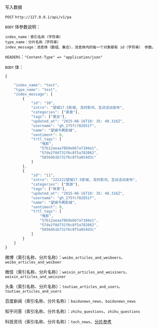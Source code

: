 写入数据

`POST` `http://127.0.0.1/api/v1/pa`

`BODY` 体参数说明：

```
index_name：索引名称（字符串）
type_name：分片名称（字符串）
index_message：消息体（数组、集合），消息体内的每一个对象都有 id（字符串） 参数。
```

`HEADERS`：`"Content-Type" => "application/json"`

`BODY` 体：

```js
{

    "index_name": "test",
    "type_name": "test",
    "index_message": [
        {
            "id": "10",
            "intro": "望城17.5影城, 及时影讯、互动活动发布",
            "categories": ["美食"],
            "tags": ["美女"],
            "updated_at": "2015-06-16T10: 35: 40.316Z",
            "username": "gh_275fc782851f",
            "name": "望城今典影城",
            "sentiment": 0,
            "trtl_tags": [
                "电影",
                "57b12aeaa78b9eb67a7104e1",
                "57de2f8d731f6c8f5a782062",
                "58564b1b731f6c8f5a854d3c"
            ]
        },
        {
            "id": "11",
            "intro": "222222望城17.5影城, 及时影讯、互动活动发布",
            "categories": ["旅游"],
            "tags": ["体育"],
            "updated_at": "2015-06-16T10: 35: 40.316Z",
            "username": "gh_275fc782851f",
            "name": "望城今典影城",
            "sentiment": 0,
            "trtl_tags": [
                "电影",
                "57b12aeaa78b9eb67a7104e1",
                "57de2f8d731f6c8f5a782062",
                "58564b1b731f6c8f5a854d3c"
            ]
        }
    ]
}
```

微博（索引名称、分片名称）：`weibo_articles_and_weiboers`、`weibo_articles_and_weiboer`

微信（索引名称、分片名称）：`weixin_articles_and_weixiners`、`weixin_articles_and_weixiner`

头条（索引名称、分片名称）：`toutiao_articles_and_users`、`toutiao_articles_and_users`

百度新闻（索引名称、分片名称）：`baidunews_news`、`baidunews_news`

知乎问答（索引名称、分片名称）：`zhihu_questions`、`zhihu_questions`

科技资讯（索引名称、分片名称）：`tech_news`、[分片参考](/ying-she-yu-mo-ban/ke-ji-zi-xun-zhan-shu-ju.md)

